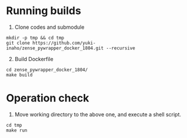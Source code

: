 # Running builds
1. Clone codes and submodule
```
mkdir -p tmp && cd tmp
git clone https://github.com/yuki-inaho/zense_pywrapper_docker_1804.git --recursive
```

2. Build Dockerfile
```
cd zense_pywrapper_docker_1804/
make build
```

# Operation check
1. Move working directory to the above one, and execute a shell script.
```
cd tmp
make run
```